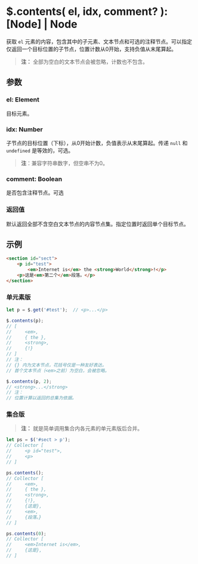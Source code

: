 # $.contents( el, idx, comment? ): [Node] | Node

获取 `el` 元素的内容，包含其中的子元素、文本节点和可选的注释节点。可以指定仅返回一个目标位置的子节点，位置计数从0开始，支持负值从末尾算起。

> **注：**
> 全部为空白的文本节点会被忽略，计数也不包含。


## 参数

### el: Element

目标元素。


### idx: Number

子节点的目标位置（下标），从0开始计数，负值表示从末尾算起。传递 `null` 和 `undefined` 是等效的，可选。

> **注**：兼容字符串数字，但空串不为0。


### comment: Boolean

是否包含注释节点。可选


### 返回值

默认返回全部不含空白文本节点的内容节点集。指定位置时返回单个目标节点。


## 示例

```html
<section id="sect">
    <p id="test">
        <em>Internet is</em> the <strong>World</strong>!</p>
    <p>这是<em>第二个</em>段落。</p>
</section>
```


### 单元素版

```js
let p = $.get('#test');  // <p>...</p>

$.contents(p);
// [
//     <em>,
//     { the },
//     <strong>,
//     {!}
// ]
// 注：
// {} 内为文本节点，花括号仅是一种友好表达。
// 首个文本节点（<em>之前）为空白，会被忽略。

$.contents(p, 2);
// <strong>...</strong>
// 注：
// 位置计算以返回的总集为依据。
```


### 集合版

> **注：**
> 就是简单调用集合内各元素的单元素版后合并。

```js
let ps = $('#sect > p');
// Collector [
//     <p id="test">,
//     <p>
// ]

ps.contents();
// Collector [
//     <em>,
//     { the },
//     <strong>,
//     {!},
//     {这是},
//     <em>,
//     {段落。}
// ]

ps.contents(0);
// Collector [
//     <em>Internet is</em>,
//     {这是},
// ]
```
